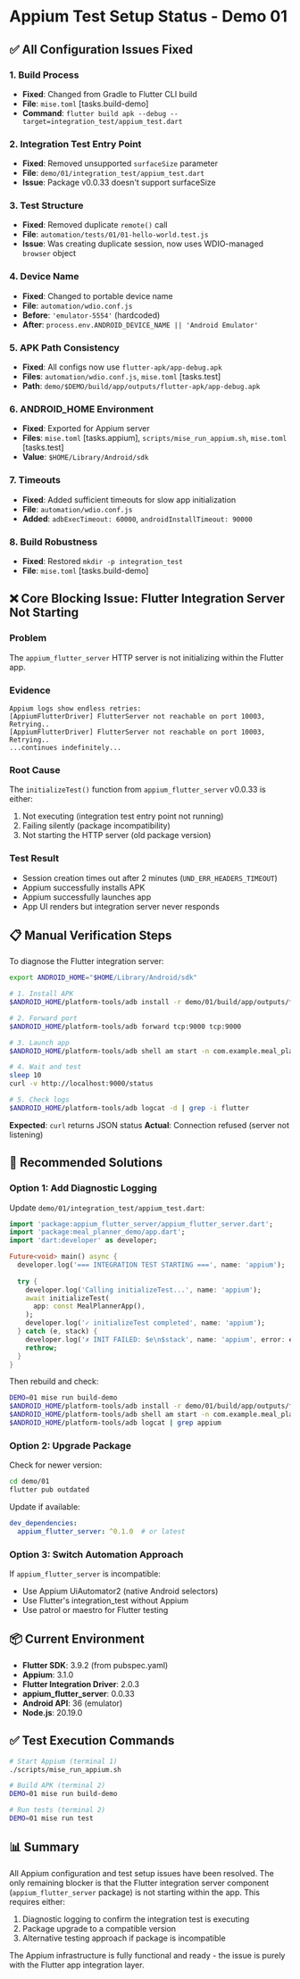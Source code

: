 # Appium Test Setup Status - Demo 01

## ✅ All Configuration Issues Fixed

### 1. Build Process
- **Fixed**: Changed from Gradle to Flutter CLI build
- **File**: `mise.toml` [tasks.build-demo]
- **Command**: `flutter build apk --debug --target=integration_test/appium_test.dart`

### 2. Integration Test Entry Point
- **Fixed**: Removed unsupported `surfaceSize` parameter
- **File**: `demo/01/integration_test/appium_test.dart`
- **Issue**: Package v0.0.33 doesn't support surfaceSize

### 3. Test Structure
- **Fixed**: Removed duplicate `remote()` call
- **File**: `automation/tests/01/01-hello-world.test.js`
- **Issue**: Was creating duplicate session, now uses WDIO-managed `browser` object

### 4. Device Name
- **Fixed**: Changed to portable device name
- **File**: `automation/wdio.conf.js`
- **Before**: `'emulator-5554'` (hardcoded)
- **After**: `process.env.ANDROID_DEVICE_NAME || 'Android Emulator'`

### 5. APK Path Consistency
- **Fixed**: All configs now use `flutter-apk/app-debug.apk`
- **Files**: `automation/wdio.conf.js`, `mise.toml` [tasks.test]
- **Path**: `demo/$DEMO/build/app/outputs/flutter-apk/app-debug.apk`

### 6. ANDROID_HOME Environment
- **Fixed**: Exported for Appium server
- **Files**: `mise.toml` [tasks.appium], `scripts/mise_run_appium.sh`, `mise.toml` [tasks.test]
- **Value**: `$HOME/Library/Android/sdk`

### 7. Timeouts
- **Fixed**: Added sufficient timeouts for slow app initialization
- **File**: `automation/wdio.conf.js`
- **Added**: `adbExecTimeout: 60000`, `androidInstallTimeout: 90000`

### 8. Build Robustness
- **Fixed**: Restored `mkdir -p integration_test`
- **File**: `mise.toml` [tasks.build-demo]

## ❌ Core Blocking Issue: Flutter Integration Server Not Starting

### Problem
The `appium_flutter_server` HTTP server is not initializing within the Flutter app.

### Evidence
```
Appium logs show endless retries:
[AppiumFlutterDriver] FlutterServer not reachable on port 10003, Retrying..
[AppiumFlutterDriver] FlutterServer not reachable on port 10003, Retrying..
...continues indefinitely...
```

### Root Cause
The `initializeTest()` function from `appium_flutter_server` v0.0.33 is either:
1. Not executing (integration test entry point not running)
2. Failing silently (package incompatibility)
3. Not starting the HTTP server (old package version)

### Test Result
- Session creation times out after 2 minutes (`UND_ERR_HEADERS_TIMEOUT`)
- Appium successfully installs APK
- Appium successfully launches app
- App UI renders but integration server never responds

## 📋 Manual Verification Steps

To diagnose the Flutter integration server:

```bash
export ANDROID_HOME="$HOME/Library/Android/sdk"

# 1. Install APK
$ANDROID_HOME/platform-tools/adb install -r demo/01/build/app/outputs/flutter-apk/app-debug.apk

# 2. Forward port
$ANDROID_HOME/platform-tools/adb forward tcp:9000 tcp:9000

# 3. Launch app
$ANDROID_HOME/platform-tools/adb shell am start -n com.example.meal_planner_demo/.MainActivity

# 4. Wait and test
sleep 10
curl -v http://localhost:9000/status

# 5. Check logs
$ANDROID_HOME/platform-tools/adb logcat -d | grep -i flutter
```

**Expected**: `curl` returns JSON status
**Actual**: Connection refused (server not listening)

## 🔧 Recommended Solutions

### Option 1: Add Diagnostic Logging

Update `demo/01/integration_test/appium_test.dart`:

```dart
import 'package:appium_flutter_server/appium_flutter_server.dart';
import 'package:meal_planner_demo/app.dart';
import 'dart:developer' as developer;

Future<void> main() async {
  developer.log('=== INTEGRATION TEST STARTING ===', name: 'appium');
  
  try {
    developer.log('Calling initializeTest...', name: 'appium');
    await initializeTest(
      app: const MealPlannerApp(),
    );
    developer.log('✓ initializeTest completed', name: 'appium');
  } catch (e, stack) {
    developer.log('✗ INIT FAILED: $e\n$stack', name: 'appium', error: e);
    rethrow;
  }
}
```

Then rebuild and check:
```bash
DEMO=01 mise run build-demo
$ANDROID_HOME/platform-tools/adb install -r demo/01/build/app/outputs/flutter-apk/app-debug.apk
$ANDROID_HOME/platform-tools/adb shell am start -n com.example.meal_planner_demo/.MainActivity
$ANDROID_HOME/platform-tools/adb logcat | grep appium
```

### Option 2: Upgrade Package

Check for newer version:
```bash
cd demo/01
flutter pub outdated
```

Update if available:
```yaml
dev_dependencies:
  appium_flutter_server: ^0.1.0  # or latest
```

### Option 3: Switch Automation Approach

If `appium_flutter_server` is incompatible:
- Use Appium UiAutomator2 (native Android selectors)
- Use Flutter's integration_test without Appium
- Use patrol or maestro for Flutter testing

## 📦 Current Environment

- **Flutter SDK**: 3.9.2 (from pubspec.yaml)
- **Appium**: 3.1.0
- **Flutter Integration Driver**: 2.0.3
- **appium_flutter_server**: 0.0.33
- **Android API**: 36 (emulator)
- **Node.js**: 20.19.0

## ✅ Test Execution Commands

```bash
# Start Appium (terminal 1)
./scripts/mise_run_appium.sh

# Build APK (terminal 2)
DEMO=01 mise run build-demo

# Run tests (terminal 2)
DEMO=01 mise run test
```

## 📊 Summary

All Appium configuration and test setup issues have been resolved. The only remaining blocker is that the Flutter integration server component (`appium_flutter_server` package) is not starting within the app. This requires either:

1. Diagnostic logging to confirm the integration test is executing
2. Package upgrade to a compatible version
3. Alternative testing approach if package is incompatible

The Appium infrastructure is fully functional and ready - the issue is purely with the Flutter app integration layer.
